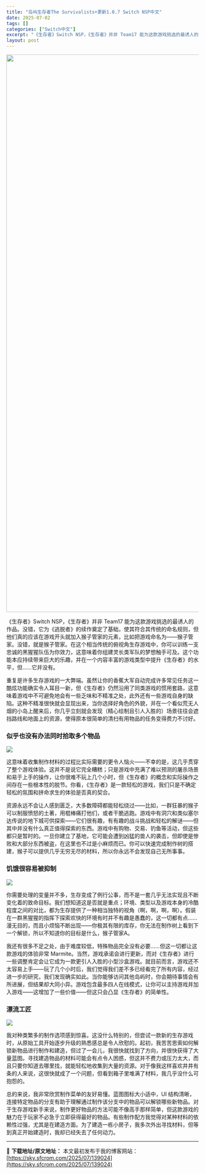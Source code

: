 ```yaml
---
title: "岛屿生存者The Survivalists+更新1.0.7 Switch NSP中文"
date: 2025-07-02
tags: []
categories: ["Switch中文"]
excerpt: "《生存者》Switch NSP，《生存者》并非 Team17 能为这款游戏挑选的最诱人的作品。没错，它为《逃脱者》的续作奠定了基础，使其符合其传统的命名规则，但他们真的应该在游戏开头就加入猴子管家的元素，比如把游戏命名为——猴子管家。没错，就是猴子管家。在这个相当传统的俯视角生存游戏中，你可以训练一&hellip;"
layout: post
---
```


<img class="aligncenter size-full wp-image-139025" src="https://sky.sfcrom.com/wp-content/uploads/2025/07/2025070204003788.webp" alt="" width="900" height="1458" />

《生存者》Switch NSP，《生存者》并非 Team17 能为这款游戏挑选的最诱人的作品。没错，它为《逃脱者》的续作奠定了基础，使其符合其传统的命名规则，但他们真的应该在游戏开头就加入猴子管家的元素，比如把游戏命名为——猴子管家。没错，就是猴子管家。在这个相当传统的俯视角生存游戏中，你可以训练一支忠诚的黑猩猩队伍为你效力，这意味着你组建灵长类军队的梦想触手可及。这个功能本应持续带来巨大的乐趣，并在一个内容丰富的游戏类型中提升《生存者》的水平，但……它并没有。

重复是许多生存游戏的一大弊端。虽然让你的香蕉大军自动完成许多常见任务这一酷炫功能确实令人耳目一新，但《生存者》仍然沿用了同类游戏的惯用套路，这意味着游戏中不可避免地会有一些乏味和不精准之处，此外还有一些游戏自身的缺陷。这种不精准很快就会显现出来，当你选择好角色的外貌，并在一个看似荒无人烟的小岛上醒来后，你几乎立刻就会发现（精心绘制且引人入胜的）场景往往会遮挡路线和地面上的资源，使得原本很简单的清扫有用物品的任务变得费力不讨好。
<h3>似乎也没有办法同时拾取多个物品</h3>
<img src="https://img-eshop.cdn.nintendo.net/i/097d1d615a254c7ccc51b9652b2f833a04d7d609ec36ff72bd103280e33438df.jpg?w=1000" />

这意味着收集制作材料的过程比实际需要的更令人恼火——不幸的是，这几乎贯穿了整个游戏体验。这并不是说它完全糟糕；只是游戏中充满了难以预测的屠杀场景和易于上手的操作，让你很难不玩上几个小时，但《生存者》的概念和实际操作之间存在一些根本性的脱节。你看，《生存者》是一款轻松的游戏，我们只是不确定轻松的氛围和拼命求生的体验是否真的契合。

资源永远不会让人感到匮乏，大多数障碍都能轻松绕过——比如，一群狂暴的猴子可以制服愤怒的土著，用棍棒痛打他们，或者干脆逃跑。游戏中有洞穴和类似塞尔达传说的地下城可供探索——它们很有趣，有有趣的战斗挑战和轻松的解谜——但其中并没有什么真正值得探索的东西。游戏中有购物、交易、钓鱼等活动，但这些都只是暂时的。一旦你建立了基地，它可能会遭到凶猛的兽人的袭击，但即使是惨败和大部分东西被盗，在这里也不过是小麻烦而已。你可以快速完成制作树的搭建，猴子可以提供几乎无穷无尽的材料，所以你永远不会发现自己无所事事。
<h3>饥饿很容易被抑制</h3>
<img src="https://img-eshop.cdn.nintendo.net/i/4e016a5f65b04c8132cb4d961df8e6f95ebe60669fc515195eb90b83fa9d08fb.jpg?w=1000" />

你需要处理的变量并不多，生存变成了例行公事，而不是一套几乎无法实现且不断变化着的致命目标。我们想知道这是否就是重点；环境、类型以及游戏本身的冷酷程度之间的对比，都为生存提供了一种相当独特的视角（啊，啊，啊，啊）。假装在一群黑猩猩的指挥下探索欢快的环境有时并不有趣是愚蠢的，这一切都有点……漫无目的，而且小烦恼不断出现——你极其有限的库存，你无法在制作树上看到下一个解锁，所以不知道你的目标是什么，猴子管家A。

我还有很多不足之处，由于难度较低，特殊物品完全没有必要……但这一切都让这款游戏的体验非常 Marmite。当然，游戏承诺会进行更新，而对《生存者》进行一些调整肯定会让它成为一款更引人入胜的小型沙盒游戏。就目前而言，游戏还不太容易上手——玩了几个小时后，我们觉得我们差不多已经看完了所有内容，经过进一步的研究，我们发现确实如此。当你能够访问其他岛屿时，你会期待事情会有所进展，但结果却大同小异。游戏包含最多四人在线模式，让你可以主持游戏并加入游戏——这增加了一些价值——但这只会凸显《生存者》的简单性。
<h3>漂流工匠</h3>
<img src="https://img-eshop.cdn.nintendo.net/i/1d73833f011cf5016e8fd889ff338f3f9148a0687896d55428625e3d12508527.jpg?w=1000" />

我对种类繁多的制作选项感到惊喜。这没什么特别的，但尝试一款新的生存游戏时，从原始工具开始逐步升级的熟悉感总是令人欣慰的。起初，我苦苦思索如何解锁新物品进行制作和建造，但过了一会儿，我很快就找到了方向，并很快获得了大量蓝图。寻找建造物品的材料可能会有点令人困惑，但这并不费力或压力太大，而且只要你知道去哪里找，就能轻松地收集到大量的资源。对于像我这样喜欢井井有条的人来说，这很快就成了一个问题，但看到箱子里堆满了材料，我几乎没什么可抱怨的。

总的来说，我非常欣赏制作菜单的友好易懂。蓝图图标大小适中，UI 结构清晰，连接特定物品的分支有助于理解通过制作该分支中的物品可以解锁哪些新物品。对于生存游戏新手来说，制作更好物品的方法可能不像高手那样简单，但这款游戏的魅力在于玩家不必急于立即获得最好的物品。有些制作配方我觉得对某种材料的依赖性过强，尤其是在建造方面。为了建造一栋小房子，我多次外出寻找材料，但等到真正开始建造时，我却已经失去了任何动力。

---
📖 **下载地址/原文地址：** 本文最初发布于我的博客网站：[https://sky.sfcrom.com/2025/07/139024](https://sky.sfcrom.com/2025/07/139024)
